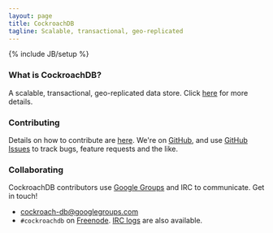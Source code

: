 ```yaml
---
layout: page
title: CockroachDB
tagline: Scalable, transactional, geo-replicated
---
```

{% include JB/setup %}

### What is CockroachDB?
A scalable, transactional, geo-replicated data store.  Click [here](https://github.com/cockroachdb/cockroach/blob/master/README.md) for more details.

### Contributing
Details on how to contribute are [here](https://github.com/cockroachdb/cockroach/blob/master/CONTRIBUTING.md).  We're on [GitHub](https://github.com/cockroachdb/cockroach), and use [GitHub Issues](https://github.com/cockroachdb/cockroach/issues) to track bugs, feature requests and the like.

### Collaborating
CockroachDB contributors use [Google Groups](https://groups.google.com/forum/#!forum/cockroach-db) and IRC to communicate.  Get in touch!

* [cockroach-db@googlegroups.com](https://groups.google.com/forum/#!forum/cockroach-db)
* `#cockroachdb` on [Freenode](http://freenode.net).  [IRC logs](https://botbot.me/freenode/cockroachdb) are also available.


